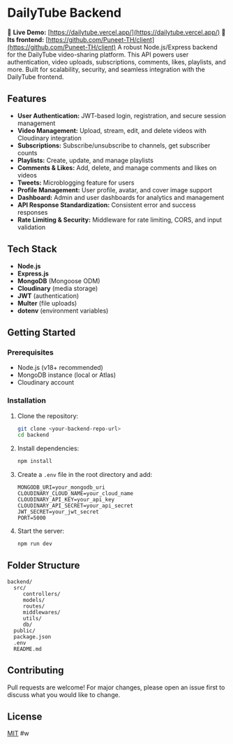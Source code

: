 # DailyTube Backend

🚀 **Live Demo:** [https://dailytube.vercel.app/](https://dailytube.vercel.app/)
🚀 **Its frontend:** [https://github.com/Puneet-TH/client](https://github.com/Puneet-TH/client)
A robust Node.js/Express backend for the DailyTube video-sharing platform. This API powers user authentication, video uploads, subscriptions, comments, likes, playlists, and more. Built for scalability, security, and seamless integration with the DailyTube frontend.

## Features
- **User Authentication:** JWT-based login, registration, and secure session management
- **Video Management:** Upload, stream, edit, and delete videos with Cloudinary integration
- **Subscriptions:** Subscribe/unsubscribe to channels, get subscriber counts
- **Playlists:** Create, update, and manage playlists
- **Comments & Likes:** Add, delete, and manage comments and likes on videos
- **Tweets:** Microblogging feature for users
- **Profile Management:** User profile, avatar, and cover image support
- **Dashboard:** Admin and user dashboards for analytics and management
- **API Response Standardization:** Consistent error and success responses
- **Rate Limiting & Security:** Middleware for rate limiting, CORS, and input validation

## Tech Stack
- **Node.js**
- **Express.js**
- **MongoDB** (Mongoose ODM)
- **Cloudinary** (media storage)
- **JWT** (authentication)
- **Multer** (file uploads)
- **dotenv** (environment variables)

## Getting Started

### Prerequisites
- Node.js (v18+ recommended)
- MongoDB instance (local or Atlas)
- Cloudinary account

### Installation
1. Clone the repository:
	```bash
	git clone <your-backend-repo-url>
	cd backend
	```
2. Install dependencies:
	```bash
	npm install
	```
3. Create a `.env` file in the root directory and add:
	```env
	MONGODB_URI=your_mongodb_uri
	CLOUDINARY_CLOUD_NAME=your_cloud_name
	CLOUDINARY_API_KEY=your_api_key
	CLOUDINARY_API_SECRET=your_api_secret
	JWT_SECRET=your_jwt_secret
	PORT=5000
	```
4. Start the server:
	```bash
	npm run dev
	```
## Folder Structure
```
backend/
  src/
	 controllers/
	 models/
	 routes/
	 middlewares/
	 utils/
	 db/
  public/
  package.json
  .env
  README.md
```

## Contributing
Pull requests are welcome! For major changes, please open an issue first to discuss what you would like to change.

## License
[MIT](LICENSE)
#w